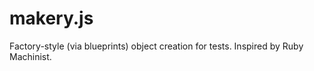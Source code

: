 makery.js
=========

Factory-style (via blueprints) object creation for tests. Inspired by Ruby Machinist.
